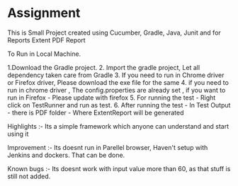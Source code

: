# Assignment

This is Small Project created using Cucumber, Gradle, Java, Junit and for Reports Extent PDF Report

To Run in Local Machine.

1.Download the Gradle project.
2. Import the gradle project, Let all dependency taken care from Gradle
3. If you need to run in Chrome driver or Firefox driver, Please download the exe file for the same
4. if you need to run in chrome driver , The config.properties are already set , if you want to run in Firefox - Please update with firefox
5.  For running the test - Right click on TestRunner and run as test.
6. After running the test -  In Test Output - there is PDF folder - Where ExtentReport will be generated

Highlights :- Its a simple framework which anyone can understand and start using it 


Improvement :- Its doesnt run in Parellel browser, Haven't setup with Jenkins and dockers. That can be done. 


Known bugs :-  Its doesnt work with input value more than 60, as that stuff is still not added.



